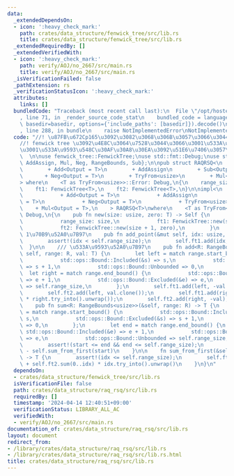 ```yaml
---
data:
  _extendedDependsOn:
  - icon: ':heavy_check_mark:'
    path: crates/data_structure/fenwick_tree/src/lib.rs
    title: crates/data_structure/fenwick_tree/src/lib.rs
  _extendedRequiredBy: []
  _extendedVerifiedWith:
  - icon: ':heavy_check_mark:'
    path: verify/AOJ/no_2667/src/main.rs
    title: verify/AOJ/no_2667/src/main.rs
  _isVerificationFailed: false
  _pathExtension: rs
  _verificationStatusIcon: ':heavy_check_mark:'
  attributes:
    links: []
  bundledCode: "Traceback (most recent call last):\n  File \"/opt/hostedtoolcache/Python/3.10.15/x64/lib/python3.10/site-packages/onlinejudge_verify/documentation/build.py\"\
    , line 71, in _render_source_code_stat\n    bundled_code = language.bundle(stat.path,\
    \ basedir=basedir, options={'include_paths': [basedir]}).decode()\n  File \"/opt/hostedtoolcache/Python/3.10.15/x64/lib/python3.10/site-packages/onlinejudge_verify/languages/rust.py\"\
    , line 288, in bundle\n    raise NotImplementedError\nNotImplementedError\n"
  code: "//! \u87FB\u672Cp165\u3092\u3082\u3068\u306B\u3057\u3066\u3044\u308B  \n\
    //! fenwick tree \u3092\u4E8C\u3064\u7528\u3044\u3066\u3001\u533A\u9593\u52A0\u7B97\
    \u3001\u533A\u9593\u548C\u30AF\u30A8\u30EA\u3092\u51E6\u7406\u3057\u307E\u3059\
    \  \n\nuse fenwick_tree::FenwickTree;\nuse std::fmt::Debug;\nuse std::ops::{Add,\
    \ AddAssign, Mul, Neg, RangeBounds, Sub};\n\npub struct RAQRSQ<\n    T: Clone\n\
    \        + Add<Output = T>\n        + AddAssign\n        + Sub<Output = T>\n \
    \       + Neg<Output = T>\n        + TryFrom<usize>\n        + Mul<Output = T>,\n\
    > where\n    <T as TryFrom<usize>>::Error: Debug,\n{\n    range_size: usize,\n\
    \    ft1: FenwickTree<T>,\n    ft2: FenwickTree<T>,\n}\n\nimpl<\n        T: Clone\n\
    \            + Add<Output = T>\n            + AddAssign\n            + Sub<Output\
    \ = T>\n            + Neg<Output = T>\n            + TryFrom<usize>\n        \
    \    + Mul<Output = T>,\n    > RAQRSQ<T>\nwhere\n    <T as TryFrom<usize>>::Error:\
    \ Debug,\n{\n    pub fn new(size: usize, zero: T) -> Self {\n        Self {\n\
    \            range_size: size,\n            ft1: FenwickTree::new(size + 1, zero.clone()),\n\
    \            ft2: FenwickTree::new(size + 1, zero),\n        }\n    }\n\n    ///\
    \ 1\u70B9\u52A0\u7B97\n    pub fn add_point(&mut self, idx: usize, val: T) {\n\
    \        assert!(idx < self.range_size);\n        self.ft1.add(idx, val);\n  \
    \  }\n\n    /// \u533A\u9593\u52A0\u7B97\n    pub fn add<R: RangeBounds<usize>>(&mut\
    \ self, range: R, val: T) {\n        let left = match range.start_bound() {\n\
    \            std::ops::Bound::Included(&s) => s,\n            std::ops::Bound::Excluded(&s)\
    \ => s + 1,\n            std::ops::Bound::Unbounded => 0,\n        };\n      \
    \  let right = match range.end_bound() {\n            std::ops::Bound::Included(&e)\
    \ => e + 1,\n            std::ops::Bound::Excluded(&e) => e,\n            std::ops::Bound::Unbounded\
    \ => self.range_size,\n        };\n        self.ft1.add(left, -val.clone() * left.try_into().unwrap());\n\
    \        self.ft2.add(left, val.clone());\n        self.ft1.add(right, val.clone()\
    \ * right.try_into().unwrap());\n        self.ft2.add(right, -val);\n    }\n\n\
    \    pub fn sum<R: RangeBounds<usize>>(&self, range: R) -> T {\n        let start\
    \ = match range.start_bound() {\n            std::ops::Bound::Included(&s) =>\
    \ s,\n            std::ops::Bound::Excluded(&s) => s + 1,\n            std::ops::Bound::Unbounded\
    \ => 0,\n        };\n        let end = match range.end_bound() {\n           \
    \ std::ops::Bound::Included(&e) => e + 1,\n            std::ops::Bound::Excluded(&e)\
    \ => e,\n            std::ops::Bound::Unbounded => self.range_size,\n        };\n\
    \        assert!(start <= end && end <= self.range_size);\n        self.sum_from_first(end)\
    \ - self.sum_from_first(start)\n    }\n\n    fn sum_from_first(&self, idx: usize)\
    \ -> T {\n        assert!(idx <= self.range_size);\n        self.ft1.sum(0..idx)\
    \ + self.ft2.sum(0..idx) * idx.try_into().unwrap()\n    }\n}\n"
  dependsOn:
  - crates/data_structure/fenwick_tree/src/lib.rs
  isVerificationFile: false
  path: crates/data_structure/raq_rsq/src/lib.rs
  requiredBy: []
  timestamp: '2024-04-14 12:40:51+09:00'
  verificationStatus: LIBRARY_ALL_AC
  verifiedWith:
  - verify/AOJ/no_2667/src/main.rs
documentation_of: crates/data_structure/raq_rsq/src/lib.rs
layout: document
redirect_from:
- /library/crates/data_structure/raq_rsq/src/lib.rs
- /library/crates/data_structure/raq_rsq/src/lib.rs.html
title: crates/data_structure/raq_rsq/src/lib.rs
---
```

